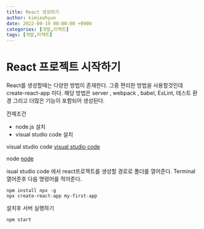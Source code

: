 ```yaml
---
title: React 생성하기
author: kimjeahyun
date: 2022-09-19 00:00:00 +0900
categories: [개발,리액트]
tags: [개발,리액트]
---
```


# React 프로젝트 시작하기

React를 생성할때는 다양한 방법이 존재한다.
그중 편리한 방법을 사용할것인데 create-react-app 이다.
해당 방법은 server , webpack , babel, EsLint, 테스트 환경 그리고 더많은 기능이 포함되어 생성된다.

전제조건

- node.js 설치  
- visual studio code 설치

visual studio code
[visual studio code](https://code.visualstudio.com/)

node
[node](https://nodejs.org/ko/download/)

isual studio code 에서 react프로젝트를 생성할 경로로 폴더를 열어준다.
Terminal 열어준후 다음 명령어를 적어준다.


~~~
npm install npx -g
npx create-react-app my-first-app
~~~

설치후 서버 실행하기

~~~
npm start
~~~


